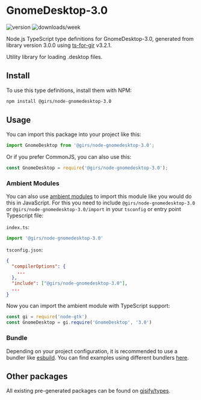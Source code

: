 
# GnomeDesktop-3.0

![version](https://img.shields.io/npm/v/@girs/node-gnomedesktop-3.0)
![downloads/week](https://img.shields.io/npm/dw/@girs/node-gnomedesktop-3.0)


Node.js TypeScript type definitions for GnomeDesktop-3.0, generated from library version 3.0.0 using [ts-for-gir](https://github.com/gjsify/ts-for-gir) v3.2.1.

Utility library for loading .desktop files.

## Install

To use this type definitions, install them with NPM:
```bash
npm install @girs/node-gnomedesktop-3.0
```

## Usage

You can import this package into your project like this:
```ts
import GnomeDesktop from '@girs/node-gnomedesktop-3.0';
```

Or if you prefer CommonJS, you can also use this:
```ts
const GnomeDesktop = require('@girs/node-gnomedesktop-3.0');
```

### Ambient Modules

You can also use [ambient modules](https://github.com/gjsify/ts-for-gir/tree/main/packages/cli#ambient-modules) to import this module like you would do this in JavaScript.
For this you need to include `@girs/node-gnomedesktop-3.0` or `@girs/node-gnomedesktop-3.0/import` in your `tsconfig` or entry point Typescript file:

`index.ts`:
```ts
import '@girs/node-gnomedesktop-3.0'
```

`tsconfig.json`:
```json
{
  "compilerOptions": {
    ...
  },
  "include": ["@girs/node-gnomedesktop-3.0"],
  ...
}
```

Now you can import the ambient module with TypeScript support: 

```ts
const gi = require('node-gtk')
const GnomeDesktop = gi.require('GnomeDesktop', '3.0')
```


### Bundle

Depending on your project configuration, it is recommended to use a bundler like [esbuild](https://esbuild.github.io/). You can find examples using different bundlers [here](https://github.com/gjsify/ts-for-gir/tree/main/examples).

## Other packages

All existing pre-generated packages can be found on [gjsify/types](https://github.com/gjsify/types).

